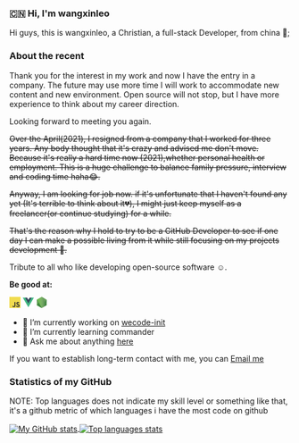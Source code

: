 ### :cn: Hi, I'm wangxinleo

Hi guys, this is wangxinleo, a Christian, a full-stack Developer, from china 🐾;

### About the recent

Thank you for the interest in my work and now I have the entry in a company. The future may use more time I will work to accommodate new content and new environment. Open source will not stop, but I have more experience to think about my career direction.

Looking forward to meeting you again.

~~Over the April(2021), I resigned from a company that I worked for three years. Any body thought that it's crazy and advised me don't move. Because it's really a hard time now (2021),whether personal health or employment. This is a huge challenge to balance family pressure, interview and coding time haha😂.~~

~~Anyway, I am looking for job now. if it's unfortunate that I haven't found any yet (It's terrible to think about it💔), I might just keep myself as a freelancer(or continue studying) for a while.~~

~~That's the reason why I hold to try to be a GitHub Developer to see if one day I can make a possible living from it while still focusing on my projects development 👵.~~

Tribute to all who like developing open-source software ☺️.

**Be good at:**

<code><img height="20" src="https://raw.githubusercontent.com/github/explore/80688e429a7d4ef2fca1e82350fe8e3517d3494d/topics/javascript/javascript.png"></code>
<code><img height="20" src="https://raw.githubusercontent.com/github/explore/80688e429a7d4ef2fca1e82350fe8e3517d3494d/topics/vue/vue.png"></code>
<code><img height="20" src="https://raw.githubusercontent.com/github/explore/80688e429a7d4ef2fca1e82350fe8e3517d3494d/topics/nodejs/nodejs.png"></code>

- 🔭 I’m currently working on [wecode-init](https://github.com/wangxinleo/wecode-init)
- 🌱 I’m currently learning commander
- 💬 Ask me about anything [here](https://github.com/wangxinleo/wangxinleo/issues)

If you want to establish long-term contact with me, you can [Email me](mailto:wangxin.leo@outlook.com)

### Statistics of my GitHub

NOTE: Top languages does not indicate my skill level or something like that, it's a github metric of which languages i have the most code on github

<div>
  <a href="https://github.com/wangxinleo">
    <img align="center" alt="My GitHub stats" src="https://github-readme-stats.vercel.app/api?username=wangxinleo&show_icons=true" />
  </a>
  <a href="https://github.com/wangxinleo">
    <img align="center" alt="Top languages stats" src="https://github-readme-stats.vercel.app/api/top-langs/?username=wangxinleo&layout=compact&hide=tsql" />
  </a>
	<!-- <a href="https://github.com/anuraghazra/github-readme-stats">
  <img align="center" src="https://github-readme-stats.anuraghazra1.vercel.app/api/pin/?username=wangxinleo" />
</a>     -->
</div>
